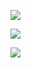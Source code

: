 ![](https://raw.githubusercontent.com/rayheberer/SC2Agents/master/results/DQNMoveOnly/run%202/Batch_Max_Q.PNG)

![](https://raw.githubusercontent.com/rayheberer/SC2Agents/master/results/DQNMoveOnly/run%202/Batch_Mean_Q.PNG)

![](https://raw.githubusercontent.com/rayheberer/SC2Agents/master/results/DQNMoveOnly/run%202/Score.PNG)
